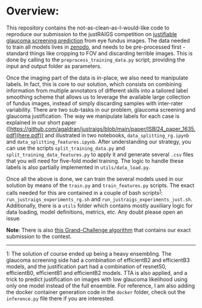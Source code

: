 # Overview:
This repository contains the not-as-clean-as-I-would-like code to reproduce our submission to the justRAIGS competition 
on [justifiable glaucoma screening prediction](https://justraigs.grand-challenge.org/) from eye fundus images.
The data needed to train all models lives in [zenodo](https://zenodo.org/uploads/10035093), and needs to be pre-processed 
first - standard things like cropping to FOV and discarding terrible images. 
This is done by calling to the `preprocess_training_data.py` script, providing the input and output folder as parameters. 

Once the imaging part of the data is in-place, we also need to manipulate labels. In fact, this is core to our solution, 
which consists on combining information from multiple annotators of different skills into a tailored label smoothing scheme 
that allows us to leverage the available large collection of fundus images, instead of simply discarding samples with inter-rater variability. 
There are two sub-tasks in our problem, glaucoma screening and glaucoma justification. The way we manipulate labels for each case is explained 
in our short paper ([https://github.com/agaldran/justraigs/blob/main/paper/ISBI24_paper_1635.pdf](here.pdf)) and illustrated in two notebooks, `data_splitting_rg.ipynb` and `data_splitting_features.ipynb`. 
After understanding our strategy, you can use the scripts `split_training_data.py` and `split_training_data_features.py` to apply it and generate 
several `.csv` files that you will need for five-fold model training. The logic to handle these labels is also partially implemented in `utils/data_load.py`.

Once all the above is done, we can train the several models used in our solution by means of the `train.py` and `train_features.py` scripts. 
The exact calls needed for this are contained in a couple of bash scripts<sup>[1](#myfootnote1)</sup>: `run_justraigs_experiments_rg.sh` and `run_justraigs_experiments_just.sh`. 
Additionally, there is a `utils` folder which contains mostly auxiliary logic for data loading, model definitions, metrics, etc.
Any doubt please open an issue.

**Note**: There is also [this Grand-Challenge algorithm](https://grand-challenge.org/algorithms/data-centric-justraigs/) that contains our exact submission to the contest.

---

<a name="myfootnote1">1</a>: The solution of course ended up being a heavy ensembling. The glaucoma screening side had a combination of efficientB2 and efficientB3 models, 
and the justification part had a combination of resnet50, efficientB0, efficientB1 and efficientB2 models. 
TTA is also applied, and a trick to predict justification on images with low glaucoma likelihood using only one model instead of the full ensemble. 
For reference, I am also adding the docker container generation code in the `docker` folder, check out the `inference.py` file there if you are interested.


